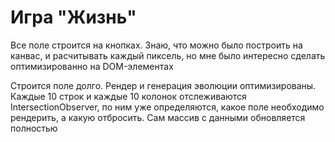 # Игра "Жизнь"

Все поле строится на кнопках. Знаю, что можно было построить на канвас, и расчитывать каждый пиксель, но мне было интересно сделать оптимизированно на DOM-элементах

Строится поле долго. Рендер и генерация эволюции оптимизированы.
Каждые 10 строк и каждые 10 колонок отслеживаются IntersectionObserver, по ним уже определяются, какое поле необходимо рендерить, а какую отбросить.
Сам массив с данными обновляется полностью
